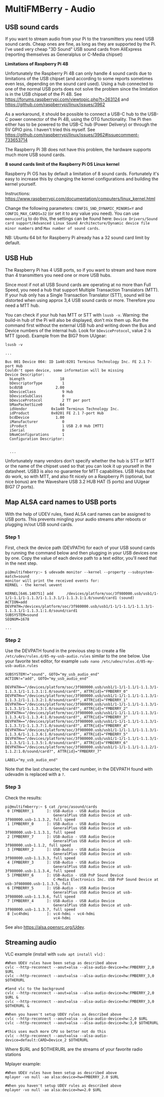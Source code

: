 MultiFMBerry - Audio
=======

## USB sound cards

If you want to stream audio from your Pi to the transmitters you need USB sound cards. Cheap ones are fine, as long as they are supported by the Pi. I've used very cheap "3D Sound" USB sound cards from AliExpress (reporting themselves as Generalplus or C-Media chipset)

__Limitations of Raspberry Pi 4B__

Unfortunately the Raspberry Pi 4B can only handle 4 sound cards due to limitations of the USB chipset (and according to some reports sometimes even less, depending on the sound card used). Using a hub connected to one of the normal USB ports does not solve the problem since the limitation is in the USB chipset of the Pi 4B.
See https://forums.raspberrypi.com/viewtopic.php?t=263124 and https://github.com/raspberrypi/linux/issues/3962

As a workaround, it should be possible to connect a USB-C hub to the USB-C power connector of the Pi 4B, using the OTG functionality. The Pi then either has to be powered to the USB-C hub (Power Delivery) or through the 5V GPIO pins. I haven't tried this myself. See https://github.com/raspberrypi/linux/issues/3962#issuecomment-733653714

The Raspberry Pi 3B does not have this problem, the hardware supports much more USB sound cards.

__8 sound cards limit of the Raspberry Pi OS Linux kernel__

Raspberry Pi OS has by default a limitation of 8 sound cards. Fortunately it's easy to increase this by changing the kernel configurations and building the kernel yourself.  

Instructions: https://www.raspberrypi.com/documentation/computers/linux_kernel.html

Change the following parameters: ``CONFIG_SND_DYNAMIC_MINORS=Y`` and ``CONFIG_MAX_CARDS=32`` (or set it to any value you need).
You can use ``menuconfig`` to do this, the settings can be found here: ``Device Drivers/Sound card support/Advanced Linux Sound Architecture/Dynamic device file minor numbers`` and ``Max number of sound cards``.

NB: Ubuntu 64 bit for Raspberry Pi already has a 32 sound card limit by default. 

## USB Hub

The Raspberry Pi has 4 USB ports, so if you want to stream and have more than 4 transmitters you need one or more USB hubs. 

Since most if not all USB Sound cards are operating at no more than Full Speed, you need a hub that support Multiple Transaction Translators (MTT). If your hub only has a Single Transaction Translator (STT), sound will be distorted when using approx 3,4 USB sound cards or more. Therefore you need a MTT hub.

You can check if your hub has MTT or STT with ``lsusb -v``. Warning: the build-in hub of the Pi will also be displayed, don't mix them up. Run the command first without the external USB hub and writing down the Bus and Device numbers of the internal hub. 
Look for ``bDeviceProtocol``, value 2 is MTT (good). Example from the BIG7 from UUgear:
```
lsusb -v

...

Bus 001 Device 004: ID 1a40:0201 Terminus Technology Inc. FE 2.1 7-port Hub
Couldn't open device, some information will be missing
Device Descriptor:
  bLength                18
  bDescriptorType         1
  bcdUSB               2.00
  bDeviceClass            9 Hub
  bDeviceSubClass         0
  bDeviceProtocol         2 TT per port
  bMaxPacketSize0        64
  idVendor           0x1a40 Terminus Technology Inc.
  idProduct          0x0201 FE 2.1 7-port Hub
  bcdDevice            1.00
  iManufacturer           0
  iProduct                1 USB 2.0 Hub [MTT]
  iSerial                 0
  bNumConfigurations      1
  Configuration Descriptor:


  ...
```

Unfortunately many vendors don't specify whether the hub is STT or MTT or the name of the chipset used so that you can look it up yourself in the datasheet. USB3 is also no guarantee for MTT capabilities. USB Hubs that do work, so with MTT, and also fit nicely on a Raspberry Pi (optional, but nice bonus) are the Waveshare USB 3.2 HUB HAT (5 ports) and UUgear BIG7 (7 ports). 

## Map ALSA card names to USB ports

With the help of UDEV rules, fixed ALSA card names can be assigned to USB ports. This prevents mingling your audio streams after reboots or plugging in/out USB sound cards.

### Step 1
First, check the device path (DEVPATH) for each of your USB sound cards by running the command below and then plugging in your USB devices one by one. Copy the value of each device path to a text editor, you'll need that in the next step.

```
pi@multifmberry:~ $ udevadm monitor --kernel --property --subsystem-match=sound
monitor will print the received events for:
KERNEL - the kernel uevent

KERNEL[646.140751] add      /devices/platform/soc/3f980000.usb/usb1/1-1/1-1.1/1-1.1.3/1-1.1.3.1/1-1.1.3.1:1.0/sound/card1 (sound)
ACTION=add
DEVPATH=/devices/platform/soc/3f980000.usb/usb1/1-1/1-1.1/1-1.1.3/1-1.1.3.1/1-1.1.3.1:1.0/sound/card1
SUBSYSTEM=sound
SEQNUM=1678

...
````
### Step 2

Use the DEVPATH found in the previous step to create a file ``/etc/udev/rules.d/85-my-usb-audio.rules`` similar to the one below. Use your favorite text editor, for example ``sudo nano /etc/udev/rules.d/85-my-usb-audio.rules``

```
SUBSYSTEM!="sound", GOTO="my_usb_audio_end"
ACTION!="add", GOTO="my_usb_audio_end"

DEVPATH=="/devices/platform/soc/3f980000.usb/usb1/1-1/1-1.1/1-1.1.3/1-1.1.3.1/1-1.1.3.1:1.0/sound/card?", ATTR{id}="FMBERRY_0"
DEVPATH=="/devices/platform/soc/3f980000.usb/usb1/1-1/1-1.1/1-1.1.3/1-1.1.3.2/1-1.1.3.2:1.0/sound/card?", ATTR{id}="FMBERRY_1"
DEVPATH=="/devices/platform/soc/3f980000.usb/usb1/1-1/1-1.1/1-1.1.3/1-1.1.3.3/1-1.1.3.3:1.0/sound/card?", ATTR{id}="FMBERRY_2"
DEVPATH=="/devices/platform/soc/3f980000.usb/usb1/1-1/1-1.1/1-1.1.3/1-1.1.3.4/1-1.1.3.4:1.0/sound/card?", ATTR{id}="FMBERRY_3"
DEVPATH=="/devices/platform/soc/3f980000.usb/usb1/1-1/1-1.1/1-1.1.3/1-1.1.3.7/1-1.1.3.7:1.0/sound/card?", ATTR{id}="FMBERRY_4"
DEVPATH=="/devices/platform/soc/3f980000.usb/usb1/1-1/1-1.1/1-1.1.3/1-1.1.3.6/1-1.1.3.6:1.0/sound/card?", ATTR{id}="FMBERRY_5"
DEVPATH=="/devices/platform/soc/3f980000.usb/usb1/1-1/1-1.1/1-1.1.3/1-1.1.3.5/1-1.1.3.5:1.0/sound/card?", ATTR{id}="FMBERRY_6"
DEVPATH=="/devices/platform/soc/3f980000.usb/usb1/1-1/1-1.1/1-1.1.2/1-1.1.2:1.0/sound/card?", ATTR{id}="FMBERRY_7"

LABEL="my_usb_audio_end"
```

Note that the last character, the card number, in the DEVPATH found with udevadm is replaced with a ``?``. 

### Step 3

Check the results:
```
pi@multifmberry:~ $ cat /proc/asound/cards
 0 [FMBERRY_1      ]: USB-Audio - USB Audio Device
                      GeneralPlus USB Audio Device at usb-3f980000.usb-1.1.3.2, full speed
 1 [FMBERRY_0      ]: USB-Audio - USB Audio Device
                      GeneralPlus USB Audio Device at usb-3f980000.usb-1.1.3.1, full speed
 2 [FMBERRY_7      ]: USB-Audio - USB Audio Device
                      GeneralPlus USB Audio Device at usb-3f980000.usb-1.1.2, full speed
 3 [FMBERRY_2      ]: USB-Audio - USB Audio Device
                      GeneralPlus USB Audio Device at usb-3f980000.usb-1.1.3.3, full speed
 4 [FMBERRY_3      ]: USB-Audio - USB Audio Device
                      GeneralPlus USB Audio Device at usb-3f980000.usb-1.1.3.4, full speed
 5 [FMBERRY_6      ]: USB-Audio - USB PnP Sound Device
                      C-Media Electronics Inc. USB PnP Sound Device at usb-3f980000.usb-1.1.3.5, full
 6 [FMBERRY_5      ]: USB-Audio - USB Audio Device
                      GeneralPlus USB Audio Device at usb-3f980000.usb-1.1.3.6, full speed
 7 [FMBERRY_4      ]: USB-Audio - USB Audio Device
                      GeneralPlus USB Audio Device at usb-3f980000.usb-1.1.3.7, full speed
 8 [vc4hdmi        ]: vc4-hdmi - vc4-hdmi
                      vc4-hdmi
```
 See also https://alsa.opensrc.org/Udev.

## Streaming audio

VLC example (install with ``sudo apt install vlc``) : 
```
#When UDEV rules have been setup as described above
cvlc --http-reconnect --aout=alsa --alsa-audio-device=hw:FMBERRY_2,0 $URL
cvlc --http-reconnect --aout=alsa --alsa-audio-device=hw:FMBERRY_3,0 $OTHERURL

#Send vlc to the background
cvlc --http-reconnect --aout=alsa --alsa-audio-device=hw:FMBERRY_2,0 $URL &
cvlc --http-reconnect --aout=alsa --alsa-audio-device=hw:FMBERRY_3,0 $OTHERURL &

#When you haven't setup UDEV rules as described above
cvlc --http-reconnect --aout=alsa --alsa-audio-device=hw:2,0 $URL
cvlc --http-reconnect --aout=alsa --alsa-audio-device=hw:3,0 $OTHERURL

#this uses much more CPU so better not do this
cvlc --http-reconnect --aout=alsa --alsa-audio-device=default:CARD=Device_2 $OTHERURL
```
Where $URL and $OTHERURL are the streams of your favorite radio stations

Mplayer example:
```
#When UDEV rules have been setup as described above 
mplayer -vo null -ao alsa:device=hw=FMBERRY_2.0 $URL 

#When you haven't setup UDEV rules as described above
mplayer -vo null -ao alsa:device=hw=2.0 $URL
```
